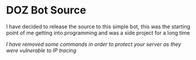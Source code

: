 # DOZ Bot Source

I have decided to release the source to this simple bot, this was the starting point of me getting into programming and was a side project for a long time

*I have removed some commands in order to protect your server as they were vulnerable to IP tracing*
